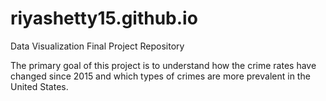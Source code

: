 # riyashetty15.github.io
Data Visualization Final Project Repository

The primary goal of this project is to understand how the crime rates have changed since 2015 and which types of crimes are more prevalent in the United States.  
